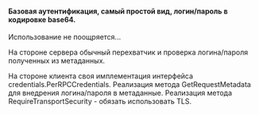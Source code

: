 #### Базовая аутентификация, самый простой вид, логин/пароль в кодировке base64.
Использование не поощряется...

На стороне сервера обычный перехватчик и проверка логина/пароля полученных из метаданных.

На стороне клиента своя имплементация интерфейса credentials.PerRPCCredentials. 
Реализация метода GetRequestMetadata для внедрения логина/пароля в метаданные.
Реализация метода RequireTransportSecurity - обязать использовать TLS. 